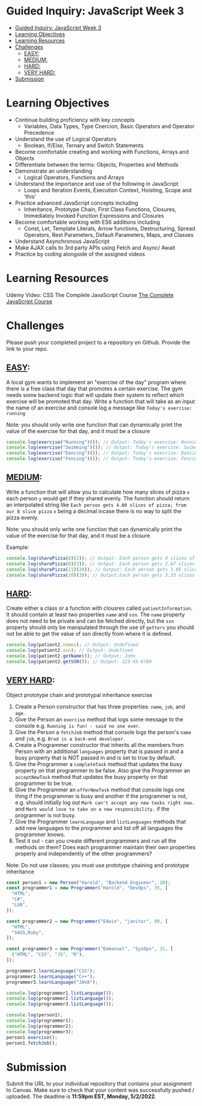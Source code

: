 # Guided Inquiry: JavaScript Week 3

- [Guided Inquiry: JavaScript Week 3](#guided-inquiry-javascript-week-3)
- [Learning Objectives](#learning-objectives)
- [Learning Resources](#learning-resources)
- [Challenges](#challenges)
  - [EASY:](#easy)
  - [MEDIUM:](#medium)
  - [HARD:](#hard)
  - [VERY HARD:](#very-hard)
- [Submission](#submission)

# Learning Objectives

- Continue building proficiency with key concepts
  - Variables, Data Types, Type Coercion, Basic Operators and Operator Precedence
- Understand the use of Logical Operators
  - Boolean, If/Else, Ternary and Switch Statements
- Become comfortable creating and working with Functions, Arrays and Objects
- Differentiate between the terms: Objects, Properties and Methods
- Demonstrate an understanding
  - Logical Operators, Functions and Arrays
- Understand the importance and use of the following in JavaScript
  - Loops and Iteration Events, Execution Context, Hoisting, Scope and ‘this’
- Practice advanced JavaScript concepts including
  - Inheritance, Prototype Chain, First Class Functions, Closures, Immediately Invoked Function Expressions and Closures
- Become comfortable working with ES6 additions including
  - Const, Let, Template Literals, Arrow functions, Destructuring, Spread Operators, Rest Parameters, Default Parameters, Maps, and Classes
- Understand Asynchronous JavaScript
- Make AJAX calls to 3rd party APIs using Fetch and Async/ Await
- Practice by coding alongside of the assigned videos

# Learning Resources

Udemy Video: CSS The Complete JavaScript Course
[The Complete JavaScript Course](https://redventures.udemy.com/course/the-complete-javascript-course)

# Challenges

Please push your completed project to a repository on Github. Provide the link to your repo.

## [EASY](./GI3/Easy/):

A local gym wants to implement an "exercise of the day" program where there is a free class that day that promotes a certain exercise. The gym needs some backend logic that will update their system to reflect which exercise will be promoted that day. Write a function that will take as an input the name of an exercise and console log a message like `Today's exercise: running`

Note: you should only write one function that can dynamically print the value of the exercise for that day, and it must be a closure

```JavaScript
console.log(exercise("Running")()); // Output: Today's exercise: Running
console.log(exercise("Swimming")()); // Output: Today's exercise: Swimming
console.log(exercise("Dancing")()); // Output: Today's exercise: Dancing
console.log(exercise("Fencing")()); // Output: Today's exercise: Fencing
```

## [MEDIUM](./GI3/Medium/):

Write a function that will allow you to calculate how many slices of pizza `x` each person `y` would get if they shared evenly. The function should return an interpolated string like `Each person gets 4.00 slices of pizza; from our 8 slice pizza` `x` being a decimal incase there is no way to split the pizza evenly.

Note: you should only write one function that can dynamically print the value of the exercise for that day, and it must be a closure

Example:

```JavaScript
console.log(sharePizza(8)(2)); // Output: Each person gets 4 slices of pizza; from our 8 slice pizza
console.log(sharePizza(8)(3)); // Output: Each person gets 2.67 slices of pizza; from our 8 slice pizza
console.log(sharePizza(21)(20)); // Output: Each person gets 1.05 slices of pizza; from our 21 slice pizza
console.log(sharePizza(10)(3)); // Output:Each person gets 3.33 slices of pizza; from our 10 slice pizza
```

## [HARD](./GI3/Hard/):

Create either a class or a function with clousres called `patientInformation`. It should contain at least two properties `name` and `ssn`. The `name` property does not need to be private and can be fetched directly, but the `ssn` property should only be manipulated through the use of `getters` you should not be able to get the value of ssn directly from where it is defined.

```JavaScript
console.log(patient2.names); // Output: Undefined
console.log(patient2.ssn); // Output: Undefined
console.log(patient2.getName()); // Output: John
console.log(patient2.getSSN()); // Output: 123-45-6789
```

## [VERY HARD](./GI3/Very%20Hard/):

Object prototype chain and prototypal inheritance exercise

1. Create a Person constructor that has three properties: `name`, `job`, and `age`.
2. Give the Person an `exercise` method that logs some message to the console e.g. `Running is fun! - said no one ever`.
3. Give the Person a `fetchJob` method that console logs the person's `name` and `job`, e.g. `Brad is a back-end developer`.
4. Create a Programmer constructor that inherits all the members from Person with an additional `languages` property that is passed in and a busy property that is NOT passed in and is set to true by default.
5. Give the Programmer a `completeTask` method that updates the busy property on that programmer to be false. Also give the Programmer an `acceptNewTask` method that updates the busy property on that programmer to be true.
6. Give the Programmer an `offerNewTask` method that console logs one thing if the programmer is busy and another if the programmer is not, e.g. should initially log out `Mark can't accept any new tasks right now.` and `Mark would love to take on a new responsibility.` if the programmer is not busy.
7. Give the Programmer `learnLanguage` and `listLanguages` methods that add new languages to the programmer and list off all languages the programmer knows.
8. Test it out - can you create different programmers and run all the methods on them? Does each programmer maintain their own properties properly and independently of the other programmers?

Note: Do not use classes; you must use prototype chaining and prototype inheritance

```JavaScript
const person1 = new Person("Harold", "Backend Engineer", 20);
const programmer1 = new Programmer("Harold", "DevOps", 35, [
  "HTML",
  "C#",
  "LUA",
]);

const programmer2 = new Programmer("Edwin", "janitor", 89, [
  "HTML",
  "SASS,Ruby",
]);

const programmer3 = new Programmer("Emmanuel", "SysOps", 31, [
  ("HTML", "CSS", "JS", "R"),
]);

programmer1.learnLanguage("CSS");
programmer2.learnLanguage("C++");
programmer3.learnLanguage("JAVA");

console.log(programmer1.listLanguage());
console.log(programmer2.listLanguage());
console.log(programmer3.listLanguage());

console.log(person1);
console.log(programmer1);
console.log(programmer2);
console.log(programmer3);
person1.exercise();
person1.fetchJob();
```

# Submission

Submit the URL to your individual repository that contains your assignment to Canvas. Make sure to check that your content was successfully pushed / uploaded. The deadline is <strong> 11:59pm EST, Monday, 5/2/2022</strong>.
